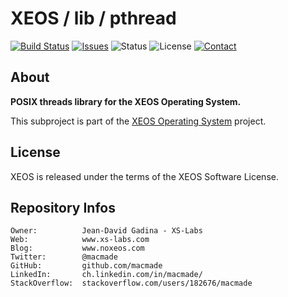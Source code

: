 XEOS / lib / pthread
====================

[![Build Status](https://img.shields.io/travis/macmade/XEOS-lib-pthread.svg?branch=master&style=flat)](https://travis-ci.org/macmade/XEOS-lib-pthread)
[![Issues](http://img.shields.io/github/issues/macmade/XEOS-lib-pthread.svg?style=flat)](https://github.com/macmade/XEOS-lib-pthread/issues)
![Status](https://img.shields.io/badge/status-active-brightgreen.svg?style=flat)
![License](https://img.shields.io/badge/license-xeos-brightgreen.svg?style=flat)
[![Contact](https://img.shields.io/badge/contact-@macmade-blue.svg?style=flat)](https://twitter.com/macmade)

About
-----

**POSIX threads library for the XEOS Operating System.**

This subproject is part of the [XEOS Operating System](https://github.com/macmade/XEOS/) project.

License
-------

XEOS is released under the terms of the XEOS Software License.

Repository Infos
----------------

    Owner:			Jean-David Gadina - XS-Labs
    Web:			www.xs-labs.com
    Blog:			www.noxeos.com
    Twitter:		@macmade
    GitHub:			github.com/macmade
    LinkedIn:		ch.linkedin.com/in/macmade/
    StackOverflow:	stackoverflow.com/users/182676/macmade
